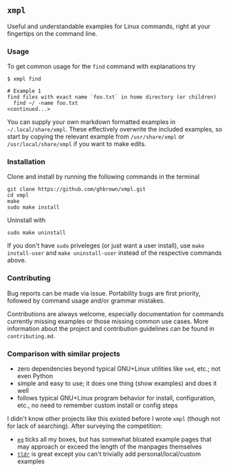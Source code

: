 
## `xmpl`

Useful and understandable examples for Linux commands, right at your fingertips on the command line.


### Usage

To get common usage for the `find` command with explanations try

```
$ xmpl find

# Example 1
find files with exact name `foo.txt` in home directory (or children)
  find ~/ -name foo.txt
<continued...>
```

You can supply your own markdown formatted examples in `~/.local/share/xmpl`.
These effectively overwrite the included examples, so start by copying the relevant example from `/usr/share/xmpl` or `/usr/local/share/xmpl` if you want to make edits.


### Installation

Clone and install by running the following commands in the terminal

```
git clone https://github.com/ghbrown/xmpl.git
cd xmpl
make
sudo make install
```

Uninstall with

```
sudo make uninstall
```

If you don't have `sudo` priveleges (or just want a user install), use
`make install-user` and `make uninstall-user` instead of the
respective commands above.


### Contributing

Bug reports can be made via issue. Portability bugs are first
priority, followed by command usage and/or grammar mistakes.

Contributions are always welcome, especially documentation for
commands currently missing examples or those missing common use
cases. More information about the project and contribution guidelines
can be found in `contributing.md`.


### Comparison with similar projects

- zero dependencies beyond typical GNU+Linux utilities like `sed`, etc.; not even Python
- simple and easy to use; it does one thing (show examples) and does it well
- follows typical GNU+Linux program behavior for install, configuration, etc., no need to remember custom install or config steps

I didn't know other projects like this existed before I wrote `xmpl`  (though not for lack of searching). After surveying the competition:
- [`eg`](https://github.com/srsudar/eg) ticks all my boxes, but has somewhat bloated example pages that may approach or exceed the length of the manpages themselves
- [`tldr`](https://github.com/tldr-pages/tldr) is great except you can't trivially add personal/local/custom examples

